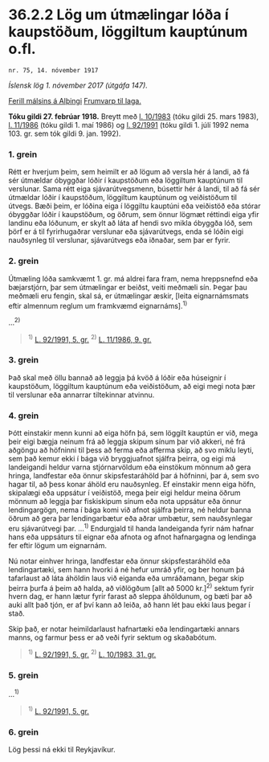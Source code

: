 # 36.2.2 Lög um útmælingar lóða í kaupstöðum, löggiltum kauptúnum o.fl.

`nr. 75, 14. nóvember 1917`

_Íslensk lög 1. nóvember 2017 (útgáfa 147)._

[Ferill málsins á Alþingi](https://www.althingi.is/thingstorf/thingmalalistar-eftir-thingum/ferill/?ltg=28&mnr=139)
[Frumvarp til laga.](https://www.althingi.is/altext/28/s/pdf/0260.pdf)

**Tóku gildi 27. febrúar 1918.**
Breytt með
[l. 10/1983](https://althingi.is/altext/stjtnr.html#1983010) (tóku gildi 25. mars 1983),
[l. 11/1986](https://althingi.is/altext/stjtnr.html#1986011) (tóku gildi 1. maí 1986) og
[l. 92/1991](https://althingi.is/altext/stjt/1991.092.html) (tóku gildi 1. júlí 1992 nema 103. gr. sem tók gildi 9. jan. 1992).

### 1. grein

Rétt er hverjum þeim, sem heimilt er að lögum að versla hér á landi, að fá sér útmældar óbyggðar lóðir í kaupstöðum eða löggiltum kauptúnum til verslunar. Sama rétt eiga sjávarútvegsmenn, búsettir hér á landi, til að fá sér útmældar lóðir í kaupstöðum, löggiltum kauptúnum og veiðistöðum til útvegs. Bæði þeim, er lóðina eiga í löggiltu kauptúni eða veiðistöð eða stórar óbyggðar lóðir í kaupstöðum, og öðrum, sem önnur lögmæt réttindi eiga yfir landinu eða lóðunum, er skylt að láta af hendi svo mikla óbyggða lóð, sem þörf er á til fyrirhugaðrar verslunar eða sjávarútvegs, enda sé lóðin eigi nauðsynleg til verslunar, sjávarútvegs eða iðnaðar, sem þar er fyrir.

### 2. grein

Útmæling lóða samkvæmt 1. gr. má aldrei fara fram, nema hreppsnefnd eða bæjarstjórn, þar sem útmælingar er beiðst, veiti meðmæli sín. Þegar þau meðmæli eru fengin, skal sá, er útmælingar æskir, [leita eignarnámsmats eftir almennum reglum um framkvæmd eignarnáms].<sup>1)</sup> 

…<sup>2)</sup> 

> <sup>1)</sup> [L. 92/1991, 5. gr.](https://althingi.is/altext/stjt/1991.092.html) <sup>2)</sup> [L. 11/1986, 9. gr.](https://althingi.is/altext/stjtnr.html#1986011?g9)

### 3. grein

Það skal með öllu bannað að leggja þá kvöð á lóðir eða húseignir í kaupstöðum, löggiltum kauptúnum eða veiðistöðum, að eigi megi nota þær til verslunar eða annarrar tiltekinnar atvinnu.

### 4. grein

Þótt einstakir menn kunni að eiga höfn þá, sem löggilt kauptún er við, mega þeir eigi bægja neinum frá að leggja skipum sínum þar við akkeri, né frá aðgöngu að höfninni til þess að ferma eða afferma skip, að svo miklu leyti, sem það kemur ekki í bága við bryggjuafnot sjálfra þeirra, og eigi má landeigandi heldur varna stjórnarvöldum eða einstökum mönnum að gera hringa, landfestar eða önnur skipsfestaráhöld þar á höfninni, þar á, sem svo hagar til, að þess konar áhöld eru nauðsynleg. Ef einstakir menn eiga höfn, skipalægi eða uppsátur í veiðistöð, mega þeir eigi heldur meina öðrum mönnum að leggja þar fiskiskipum sínum eða nota uppsátur eða önnur lendingargögn, nema í bága komi við afnot sjálfra þeirra, né heldur banna öðrum að gera þar lendingarbætur eða aðrar umbætur, sem nauðsynlegar eru sjávarútvegi þar. …<sup>1)</sup> Endurgjald til handa landeiganda fyrir nám hafnar hans eða uppsáturs til eignar eða afnota og afnot hafnargagna og lendinga fer eftir lögum um eignarnám.

Nú notar einhver hringa, landfestar eða önnur skipsfestaráhöld eða lendingartæki, sem hann hvorki á né hefur umráð yfir, og ber honum þá tafarlaust að láta áhöldin laus við eiganda eða umráðamann, þegar skip þeirra þurfa á þeim að halda, að viðlögðum [allt að 5000 kr.]<sup>2)</sup> sektum fyrir hvern dag, er hann lætur fyrir farast að sleppa áhöldunum, og bæti þar að auki allt það tjón, er af því kann að leiða, að hann lét þau ekki laus þegar í stað.

Skip það, er notar heimildarlaust hafnartæki eða lendingartæki annars manns, og farmur þess er að veði fyrir sektum og skaðabótum.

> <sup>1)</sup> [L. 92/1991, 5. gr.](https://althingi.is/altext/stjt/1991.092.html) <sup>2)</sup> [L. 10/1983, 31. gr.](https://althingi.is/altext/stjtnr.html#1983010?g31)

### 5. grein

…<sup>1)</sup> 

> <sup>1)</sup> [L. 92/1991, 5. gr.](https://althingi.is/altext/stjt/1991.092.html)

### 6. grein

Lög þessi ná ekki til Reykjavíkur.
